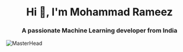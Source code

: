 <h1 align="center">Hi 👋, I'm Mohammad Rameez</h1>
<h3 align="center">A passionate Machine Learning developer from India</h3>

![MasterHead](https://user-images.githubusercontent.com/10498744/210012254-234538ff-d198-48aa-8964-37e6fd45d227.gif)

